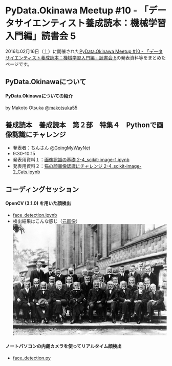 # PyData.Okinawa Meetup #10 - 「データサイエンティスト養成読本：機械学習入門編」読書会 5

2016年02月16日（土）に開催された[PyData.Okinawa Meetup #10 - 「データサイエンティスト養成読本：機械学習入門編」読書会 5](http://pydataokinawa.connpass.com/event/27214/)の発表資料等をまとめたページです。

## PyData.Okinawaについて

#### PyData.Okinawaについての紹介
by Makoto Otsuka [@makotsuka55](https://twitter.com/makotsuka55)

## 養成読本　養成読本　第２部　特集４　Pythonで画像認識にチャレンジ

- 発表者：ちんさん [@GoingMyWayNet](https://twitter.com/goingmywaynet)
- 9:30-10:15
- 発表用資料１：[画像認識の基礎 2-4_scikit-image-1.ipynb](https://github.com/PyDataOkinawa/meetup010/blob/master/2-4_scikit-image-1.ipynb)
- 発表用資料２：[猫の顔画像認識にチャレンジ 2-4_scikit-image-2_Cats.ipynb](https://github.com/PyDataOkinawa/meetup010/blob/master/2-4_scikit-image-2_Cats.ipynb)

## コーディングセッション

#### OpenCV (3.1.0) を用いた顔検出
  - [face_detection.ipynb](https://github.com/PyDataOkinawa/meetup010/blob/master/face_detection.ipynb)
  - 検出結果はこんな感じ（[元画像](https://upload.wikimedia.org/wikipedia/commons/6/6e/Solvay_conference_1927.jpg)）
![検出結果](https://raw.githubusercontent.com/PyDataOkinawa/meetup010/master/Solvay_conference_1927_all.jpg)

#### ノートパソコンの内蔵カメラを使ってリアルタイム顔検出
  - [face_detection.py]( https://github.com/PyDataOkinawa/meetup010/blob/master/face_detection.py)
